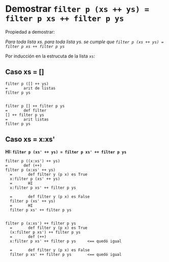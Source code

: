 # Demostrar `filter p (xs ++ ys) = filter p xs ++ filter p ys`
Propiedad a demostrar:

_Para toda lista xs. para toda lista ys. se cumple que `filter p (xs ++ ys) = filter p xs ++ filter p ys`_

Por inducción en la estrucuta de la lista `xs`:

## Caso xs = []
```
filter p ([] ++ ys)
=       arit de listas
filter p ys


filter p [] ++ filter p ys
=       def filter
[] ++ filter p ys
=       arit listas
filter p ys
```

## Caso xs = x:xs'
**HI: `filter p (xs' ++ ys) = filter p xs' ++ filter p ys`**
```
filter p ((x:xs') ++ ys)
=       def (++)
filter p (x:xs' ++ ys)
  =       def filter y (p x) es True
  x:filter p (xs' ++ ys)
  =       HI
  x:filter p xs' ++ filter p ys

  =       def filter y (p x) es False
  filter p (xs' ++ ys)
  =       HI
  filter p xs' ++ filter p ys


filter p (x:xs') ++ filter p ys
  =       def filter y (p x) es True
  (x:filter p xs') ++ filter p ys
  =       def (++)
  x:filter p xs' ++ filter p ys     <== quedó igual

  =       def filter y (p x) es False
  filter p xs' ++ filter p ys       <== quedó igual
```


